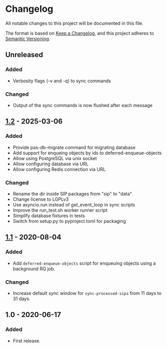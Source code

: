 # Changelog
All notable changes to this project will be documented in this file.

The format is based on [Keep a Changelog](https://keepachangelog.com/en/1.0.0/),
and this project adheres to [Semantic Versioning](https://semver.org/spec/v2.0.0.html).

## Unreleased
### Added
 - Verbosity flags (-v and -q) to sync commands

### Changed
 - Output of the sync commands is now flushed after each message

## [1.2] - 2025-03-06
### Added
 - Provide pas-db-migrate command for migrating database
 - Add support for enqueing objects by ids to deferred-enqueue-objects
 - Allow using PostgreSQL via unix socket
 - Allow configuring database via URL
 - Allow configuring Redis connection via URL

### Changed
 - Rename the dir inside SIP packages from "sip" to "data"
 - Change license to LGPLv3
 - Use asyncio.run instead of get_event_loop in sync scripts
 - Improve the run_test.sh worker runner script
 - Simplify database fixtures in tests
 - Switch from setup.py to pyproject.toml for packaging

## [1.1] - 2020-08-04
### Added
 - Add `deferred-enqueue-objects` script for enqueuing objects using a background RQ job.

### Changed
 - Increase default sync window for `sync-processed-sips` from 11 days to 31 days.

## 1.0 - 2020-06-17
### Added
 - First release.

[1.1]: https://github.com/finnish-heritage-agency/passari-workflow/compare/1.0...1.1
[1.2]: https://github.com/finnish-heritage-agency/passari-workflow/compare/1.1...1.2
